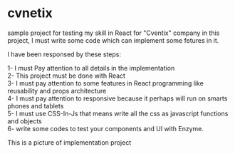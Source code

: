 # cvnetix
sample project for testing my skill in React for "Cventix" company
in this project, I must write some code which can implement some fetures in it.

I have been responsed by these steps:

1- I must Pay attention to all details in the implementation <br/>
2- This project must be done with React <br/>
3- I must pay attention to some features in React programming like reusability and props architecture <br/>
4- I must pay attention to responsive because it perhaps will run on smarts phones and tablets<br/>
5- I must use CSS-In-Js that means write all the css as javascript functions and objects<br/>
6- write some codes to test your components and UI with Enzyme.<br/>

This is a picture of implementation project <br/>
<img arc="popup-slider-challenge.png" /> 